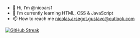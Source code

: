 - 👋 Hi, I’m @nicoars1
- 🌱 I’m currently learning HTML, CSS & JavaScript
- 📫 How to reach me nicolas.arsegot.gustavo@outlook.com

[![GitHub Streak](https://github-readme-streak-stats.herokuapp.com?user=nicoars1&theme=dark&hide_border=true)](https://git.io/streak-stats)
